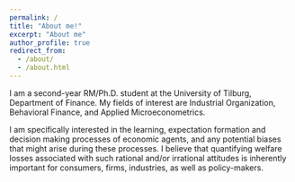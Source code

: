 ```yaml
---
permalink: /
title: "About me!"
excerpt: "About me"
author_profile: true
redirect_from: 
  - /about/
  - /about.html
---
```


I am a second-year RM/Ph.D. student at the University of Tilburg, Department of Finance. My fields of interest are Industrial Organization, Behavioral Finance, and Applied Microeconometrics. 

I am specifically interested in the learning, expectation formation and decision making processes of economic agents, and any potential biases that might arise during these processes. I believe that quantifying welfare losses associated with such rational and/or irrational attitudes is inherently important for consumers, firms, industries, as well as policy-makers.
